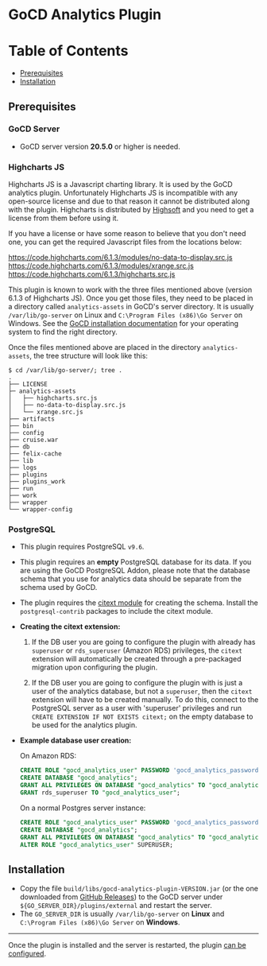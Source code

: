 # GoCD Analytics Plugin

Table of Contents
=================

  * [Prerequisites](#prerequisites)
  * [Installation](#installation)

## Prerequisites

### GoCD Server

- GoCD server version **20.5.0** or higher is needed.

### Highcharts JS

Highcharts JS is a Javascript charting library. It is used by the GoCD analytics plugin. Unfortunately Highcharts JS is incompatible with any open-source license and due to that reason it cannot be distributed along with the plugin. Highcharts is distributed by [Highsoft](https://shop.highsoft.com/) and you need to get a license from them before using it.

If you have a license or have some reason to believe that you don't need one, you can get the required Javascript files from the locations below:

https://code.highcharts.com/6.1.3/modules/no-data-to-display.src.js
https://code.highcharts.com/6.1.3/modules/xrange.src.js
https://code.highcharts.com/6.1.3/highcharts.src.js

This plugin is known to work with the three files mentioned above (version 6.1.3 of Highcharts JS). Once you get those files, they need to be placed in a directory called `analytics-assets` in GoCD's server directory. It is usually `/var/lib/go-server` on Linux and `C:\Program Files (x86)\Go Server` on Windows. See the [GoCD installation documentation](https://docs.gocd.org/current/installation/installing_go_server.html) for your operating system to find the right directory.

Once the files mentioned above are placed in the directory `analytics-assets`, the tree structure will look like this:

```
$ cd /var/lib/go-server/; tree .
.
├── LICENSE
├─ analytics-assets
│   ├── highcharts.src.js
│   ├── no-data-to-display.src.js
│   └── xrange.src.js
├── artifacts
├── bin
├── config
├── cruise.war
├── db
├── felix-cache
├── lib
├── logs
├── plugins
├── plugins_work
├── run
├── work
├── wrapper
└── wrapper-config
```

### PostgreSQL

- This plugin requires PostgreSQL `v9.6`.

- This plugin requires an **empty** PostgreSQL database for its data. If you are using the GoCD PostgreSQL Addon, please note that the database schema that you use for analytics data should be separate from the schema used by GoCD.

- The plugin requires the [citext module](https://www.postgresql.org/docs/9.6/static/citext.html) for creating the schema. Install the `postgresql-contrib` packages to include the citext module.

- **Creating the citext extension:**

  1. If the DB user you are going to configure the plugin with already has `superuser` or `rds_superuser` (Amazon RDS) privileges, the `citext` extension will automatically be created through a pre-packaged migration upon configuring the plugin.

  2. If the DB user you are going to configure the plugin with is just a user of the analytics database, but not a `superuser`, then the `citext` extension will have to be created manually. To do this, connect to the PostgreSQL server as a user with 'superuser' privileges and run `CREATE EXTENSION IF NOT EXISTS citext;` on the empty database to be used for the analytics plugin.

- **Example database user creation:**

  On Amazon RDS:

    ```sql
    CREATE ROLE "gocd_analytics_user" PASSWORD 'gocd_analytics_password' NOSUPERUSER NOCREATEDB NOCREATEROLE INHERIT LOGIN;
    CREATE DATABASE "gocd_analytics";
    GRANT ALL PRIVILEGES ON DATABASE "gocd_analytics" TO "gocd_analytics_user";
    GRANT rds_superuser TO "gocd_analytics_user";
    ```

  On a normal Postgres server instance:

    ```sql
    CREATE ROLE "gocd_analytics_user" PASSWORD 'gocd_analytics_password' NOSUPERUSER NOCREATEDB NOCREATEROLE INHERIT LOGIN;
    CREATE DATABASE "gocd_analytics";
    GRANT ALL PRIVILEGES ON DATABASE "gocd_analytics" TO "gocd_analytics_user";
    ALTER ROLE "gocd_analytics_user" SUPERUSER;
    ```

## Installation

 - Copy the file `build/libs/gocd-analytics-plugin-VERSION.jar` (or the one downloaded from [GitHub Releases](https://github.com/gocd/gocd-analytics-plugin/releases)) to the GoCD server under `${GO_SERVER_DIR}/plugins/external` and restart the server.
 - The `GO_SERVER_DIR` is usually `/var/lib/go-server` on **Linux** and `C:\Program Files (x86)\Go Server` on **Windows**.

<hr>

Once the plugin is installed and the server is restarted, the plugin [can be configured](./Configure.md).
